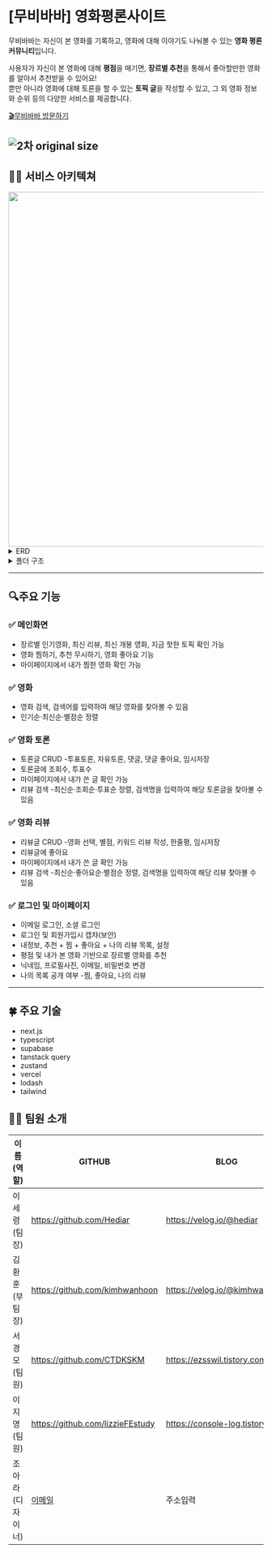 # [무비바바] 영화평론사이트

무비바바는 자신이 본 영화를 기록하고, 영화에 대해 이야기도 나눠볼 수 있는 **영화 평론 커뮤니티**입니다.

사용자가 자신이 본 영화에 대해 **평점**을 매기면, **장르별 추천**을 통해서 좋아할만한 영화를 알아서 추천받을 수 있어요! <br />
뿐만 아니라 영화에 대해 토론을 할 수 있는 **토픽 글**을 작성할 수 있고, 그 외 영화 정보와 순위 등의 다양한 서비스를 제공합니다.

[🎬무비바바 방문하기](https://moviebaba.vercel.app/)

## ![2차 original size](https://github.com/Hediar/NBC-Project/assets/72387948/24144831-b4ef-4b3f-92a3-6c2f3a84a858)

## 👨‍🔧 서비스 아키텍쳐

<img src="https://github.com/Hediar/NBC-Project/assets/72387948/94a343ca-7152-46c0-93ba-67ed726a2aa7" width="700"/>

<details>
<summary>ERD</summary>
<div markdown="1">
<img src="https://github.com/Hediar/NBC-Project/assets/72387948/c43173ff-a929-47fd-9a1d-83df225d5e38" width="700"/>

</div>
</details>

<details>
<summary>폴더 구조</summary>
<pre markdown="2">
📦src
 ┣ 📂api
 ┃ ┣ 📂generateUsername
 ┃ ┃ ┣ 📜generateRandomUsername.ts
 ┃ ┃ ┣ 📜generateUniqueRandomUsername.ts
 ┃ ┃ ┗ 📜isUsernameAvailable.ts
 ┃ ┣ 📂movieStatistics
 ┃ ┃ ┣ 📜countMovieGenres.ts
 ┃ ┃ ┣ 📜getGenresUserLikes.ts
 ┃ ┃ ┣ 📜getLikesByGenres.ts
 ┃ ┃ ┣ 📜getNumbersOfGenresWatched.ts
 ┃ ┃ ┣ 📜getOrganizedMovieDetails.ts
 ┃ ┃ ┣ 📜getRuntimesByGenres.ts
 ┃ ┃ ┗ 📜getWatchedMoviesList.ts
 ┃ ┣ 📂supabase
 ┃ ┃ ┣ 📜getUserIsPublicData.ts
 ┃ ┃ ┣ 📜saveUserProviderWithEmail.ts
 ┃ ┃ ┗ 📜toggleIsPublicData.ts
 ┃ ┣ 📜discoverMoviesWithGenreId.ts
 ┃ ┣ 📜doesUserMatch.ts
 ┃ ┣ 📜formatTime.ts
 ┃ ┣ 📜getMovieDataWithMovieIds.ts
 ┃ ┣ 📜getMovieGenres.ts
 ┃ ┣ 📜getMovieNameWIthMovieId.ts
 ┃ ┣ 📜POSTWatchLater.ts
 ┃ ┣ 📜review.ts
 ┃ ┣ 📜supabase-discussion.ts
 ┃ ┗ 📜tmdb.ts
 ┣ 📂app
 ┃ ┣ 📂(auth)
 ┃ ┃ ┣ 📂(route-handler)
 ┃ ┃ ┃ ┣ 📂auth
 ┃ ┃ ┃ ┃ ┣ 📂callback
 ┃ ┃ ┃ ┃ ┃ ┗ 📜route.ts
 ┃ ┃ ┃ ┃ ┣ 📂delete-account
 ┃ ┃ ┃ ┃ ┃ ┗ 📜route.ts
 ┃ ┃ ┃ ┃ ┣ 📂get-userdata
 ┃ ┃ ┃ ┃ ┃ ┗ 📜route.ts
 ┃ ┃ ┃ ┃ ┣ 📂profile
 ┃ ┃ ┃ ┃ ┃ ┣ 📂change-avatar
 ┃ ┃ ┃ ┃ ┃ ┃ ┗ 📜route.ts
 ┃ ┃ ┃ ┃ ┃ ┣ 📂change-password
 ┃ ┃ ┃ ┃ ┃ ┃ ┗ 📜route.ts
 ┃ ┃ ┃ ┃ ┃ ┣ 📂forgot-password
 ┃ ┃ ┃ ┃ ┃ ┃ ┗ 📜route.ts
 ┃ ┃ ┃ ┃ ┃ ┣ 📂name
 ┃ ┃ ┃ ┃ ┃ ┃ ┗ 📜route.ts
 ┃ ┃ ┃ ┃ ┃ ┣ 📂password
 ┃ ┃ ┃ ┃ ┃ ┃ ┗ 📜route.ts
 ┃ ┃ ┃ ┃ ┃ ┣ 📂reauthenticate-user
 ┃ ┃ ┃ ┃ ┃ ┃ ┗ 📜route.ts
 ┃ ┃ ┃ ┃ ┃ ┣ 📂username
 ┃ ┃ ┃ ┃ ┃ ┃ ┗ 📜route.ts
 ┃ ┃ ┃ ┃ ┃ ┗ 📜route.ts
 ┃ ┃ ┃ ┃ ┣ 📂sign-in
 ┃ ┃ ┃ ┃ ┃ ┗ 📜route.ts
 ┃ ┃ ┃ ┃ ┣ 📂sign-out
 ┃ ┃ ┃ ┃ ┃ ┗ 📜route.ts
 ┃ ┃ ┃ ┃ ┗ 📂sign-up
 ┃ ┃ ┃ ┃ ┃ ┗ 📜route.ts
 ┃ ┃ ┃ ┣ 📂oauth
 ┃ ┃ ┃ ┃ ┗ 📂(social-sign-in)
 ┃ ┃ ┃ ┃ ┃ ┗ 📂callback
 ┃ ┃ ┃ ┃ ┃ ┃ ┗ 📜route.ts
 ┃ ┃ ┃ ┗ 📂search-username
 ┃ ┃ ┃ ┃ ┗ 📜route.ts
 ┃ ┃ ┣ 📂forgot-password
 ┃ ┃ ┃ ┣ 📜form.tsx
 ┃ ┃ ┃ ┣ 📜page.tsx
 ┃ ┃ ┃ ┗ 📜resetPassword.tsx
 ┃ ┃ ┗ 📂redirect
 ┃ ┃ ┃ ┗ 📜page.tsx
 ┃ ┣ 📂(color-extract)
 ┃ ┃ ┗ 📂api
 ┃ ┃ ┃ ┗ 📂imagecolorpicker
 ┃ ┃ ┃ ┃ ┗ 📜route.ts
 ┃ ┣ 📂(discussion-view-route-handler)
 ┃ ┃ ┗ 📂api
 ┃ ┃ ┃ ┗ 📂discussion
 ┃ ┃ ┃ ┃ ┗ 📂view
 ┃ ┃ ┃ ┃ ┃ ┗ 📜route.ts
 ┃ ┣ 📂(movies-route-handler)
 ┃ ┃ ┗ 📂movies
 ┃ ┃ ┃ ┣ 📂ignore-movie
 ┃ ┃ ┃ ┃ ┗ 📜route.ts
 ┃ ┃ ┃ ┣ 📂rate-movie
 ┃ ┃ ┃ ┃ ┗ 📜route.ts
 ┃ ┃ ┃ ┗ 📂watch-later
 ┃ ┃ ┃ ┃ ┗ 📜route.ts
 ┃ ┣ 📂(user-page)
 ┃ ┃ ┗ 📂user-page
 ┃ ┃ ┃ ┣ 📂[username]
 ┃ ┃ ┃ ┃ ┣ 📂info
 ┃ ┃ ┃ ┃ ┃ ┣ 📜not-found.tsx
 ┃ ┃ ┃ ┃ ┃ ┗ 📜page.tsx
 ┃ ┃ ┃ ┃ ┣ 📂likes
 ┃ ┃ ┃ ┃ ┃ ┣ 📂private
 ┃ ┃ ┃ ┃ ┃ ┃ ┗ 📜page.tsx
 ┃ ┃ ┃ ┃ ┃ ┣ 📜layout.tsx
 ┃ ┃ ┃ ┃ ┃ ┗ 📜page.tsx
 ┃ ┃ ┃ ┃ ┣ 📂recommendations
 ┃ ┃ ┃ ┃ ┃ ┣ 📜layout.tsx
 ┃ ┃ ┃ ┃ ┃ ┗ 📜page.tsx
 ┃ ┃ ┃ ┃ ┣ 📂reviews
 ┃ ┃ ┃ ┃ ┃ ┣ 📜client.tsx
 ┃ ┃ ┃ ┃ ┃ ┣ 📜layout.tsx
 ┃ ┃ ┃ ┃ ┃ ┗ 📜page.tsx
 ┃ ┃ ┃ ┃ ┣ 📂settings
 ┃ ┃ ┃ ┃ ┃ ┣ 📜layout.tsx
 ┃ ┃ ┃ ┃ ┃ ┗ 📜page.tsx
 ┃ ┃ ┃ ┃ ┣ 📂watch-later
 ┃ ┃ ┃ ┃ ┃ ┣ 📜layout.tsx
 ┃ ┃ ┃ ┃ ┃ ┗ 📜page.tsx
 ┃ ┃ ┃ ┃ ┣ 📜layout.tsx
 ┃ ┃ ┃ ┃ ┗ 📜not-found.tsx
 ┃ ┃ ┃ ┗ 📜not-found.tsx
 ┃ ┣ 📂chat
 ┃ ┃ ┗ 📂[genreid]
 ┃ ┃ ┃ ┗ 📜page.tsx
 ┃ ┣ 📂detail
 ┃ ┃ ┗ 📂[movieId]
 ┃ ┃ ┃ ┣ 📂crew
 ┃ ┃ ┃ ┃ ┗ 📜page.tsx
 ┃ ┃ ┃ ┣ 📂discussion
 ┃ ┃ ┃ ┃ ┗ 📜page.tsx
 ┃ ┃ ┃ ┣ 📂trailer
 ┃ ┃ ┃ ┃ ┗ 📜page.tsx
 ┃ ┃ ┃ ┣ 📜layout.tsx
 ┃ ┃ ┃ ┗ 📜page.tsx
 ┃ ┣ 📂discussion
 ┃ ┃ ┣ 📂detail
 ┃ ┃ ┃ ┗ 📂[discussionId]
 ┃ ┃ ┃ ┃ ┣ 📜layout.tsx
 ┃ ┃ ┃ ┃ ┗ 📜page.tsx
 ┃ ┃ ┣ 📂edit
 ┃ ┃ ┃ ┗ 📂[discussionId]
 ┃ ┃ ┃ ┃ ┣ 📜layout.tsx
 ┃ ┃ ┃ ┃ ┗ 📜page.tsx
 ┃ ┃ ┣ 📂list
 ┃ ┃ ┃ ┣ 📜layout.tsx
 ┃ ┃ ┃ ┗ 📜page.tsx
 ┃ ┃ ┗ 📂regist
 ┃ ┃ ┃ ┣ 📜layout.tsx
 ┃ ┃ ┃ ┗ 📜page.tsx
 ┃ ┣ 📂movielist
 ┃ ┃ ┗ 📜page.tsx
 ┃ ┣ 📂review
 ┃ ┃ ┣ 📂edit
 ┃ ┃ ┃ ┗ 📂[postId]
 ┃ ┃ ┃ ┃ ┗ 📜page.tsx
 ┃ ┃ ┣ 📂write
 ┃ ┃ ┃ ┣ 📂[movieId]
 ┃ ┃ ┃ ┃ ┗ 📜page.tsx
 ┃ ┃ ┃ ┗ 📜page.tsx
 ┃ ┃ ┣ 📂[postId]
 ┃ ┃ ┃ ┣ 📜loading.tsx
 ┃ ┃ ┃ ┗ 📜page.tsx
 ┃ ┃ ┣ 📜layout.tsx
 ┃ ┃ ┗ 📜page.tsx
 ┃ ┣ 📂[genreId]
 ┃ ┃ ┗ 📜page.tsx
 ┃ ┣ 📜favicon.tsx
 ┃ ┣ 📜global-error.tsx
 ┃ ┣ 📜layout.tsx
 ┃ ┣ 📜loading.tsx
 ┃ ┣ 📜not-found.tsx
 ┃ ┗ 📜page.tsx
 ┣ 📂components
 ┃ ┣ 📂Auth
 ┃ ┃ ┣ 📂ForgotPassword
 ┃ ┃ ┃ ┗ 📜ForgotPasswordModal.tsx
 ┃ ┃ ┣ 📂SignIn
 ┃ ┃ ┃ ┗ 📜SignIn.tsx
 ┃ ┃ ┣ 📂SignUp
 ┃ ┃ ┃ ┣ 📜NewSignUp.tsx
 ┃ ┃ ┃ ┗ 📜SignUp.tsx
 ┃ ┃ ┣ 📜Message.tsx
 ┃ ┃ ┣ 📜SocialButtons.backup.tsx
 ┃ ┃ ┗ 📜SocialButtons.tsx
 ┃ ┣ 📂common
 ┃ ┃ ┣ 📂Buttons
 ┃ ┃ ┃ ┣ 📜AlreadyWatchedButton.tsx
 ┃ ┃ ┃ ┣ 📜MovieButtons.tsx
 ┃ ┃ ┃ ┣ 📜MovieLikes.tsx
 ┃ ┃ ┃ ┗ 📜WatchLaterButton.tsx
 ┃ ┃ ┣ 📂skeleton
 ┃ ┃ ┃ ┗ 📜MovieItem.tsx
 ┃ ┃ ┣ 📂Slider
 ┃ ┃ ┃ ┣ 📜ArrowsDotsButtons.tsx
 ┃ ┃ ┃ ┣ 📜EmblaCarousel.tsx
 ┃ ┃ ┃ ┗ 📜Slider.tsx
 ┃ ┃ ┣ 📜AddIgnoreMovieButton.tsx
 ┃ ┃ ┣ 📜DisplayMovies.tsx
 ┃ ┃ ┣ 📜DisplayMoviesInfiniteScroll.tsx
 ┃ ┃ ┣ 📜DragDrop.tsx
 ┃ ┃ ┣ 📜Footer.tsx
 ┃ ┃ ┣ 📜LeaveCheck.tsx
 ┃ ┃ ┣ 📜LeaveConfirmModal.tsx
 ┃ ┃ ┣ 📜LoadingSpinner.tsx
 ┃ ┃ ┣ 📜Modal.tsx
 ┃ ┃ ┣ 📜MovieItem.tsx
 ┃ ┃ ┣ 📜NewLoading.tsx
 ┃ ┃ ┣ 📜OverlaidModal.tsx
 ┃ ┃ ┣ 📜Paging.tsx
 ┃ ┃ ┣ 📜RateMovie.tsx
 ┃ ┃ ┣ 📜ScrollToTopButton.tsx
 ┃ ┃ ┣ 📜Search.tsx
 ┃ ┃ ┗ 📜Select.tsx
 ┃ ┣ 📂contents
 ┃ ┃ ┣ 📜MovieDataList.tsx
 ┃ ┃ ┣ 📜MovieList.tsx
 ┃ ┃ ┣ 📜MovieListSkeleton.tsx
 ┃ ┃ ┗ 📜Sort.tsx
 ┃ ┣ 📂Discussion
 ┃ ┃ ┣ 📂detail
 ┃ ┃ ┃ ┣ 📂comment
 ┃ ┃ ┃ ┃ ┣ 📜CommentInput.tsx
 ┃ ┃ ┃ ┃ ┣ 📜DeleteComment.tsx
 ┃ ┃ ┃ ┃ ┣ 📜DiscussionCommentContainer.tsx
 ┃ ┃ ┃ ┃ ┣ 📜DiscussionCommentContainerSuspense.tsx
 ┃ ┃ ┃ ┃ ┣ 📜DisplayComments.tsx
 ┃ ┃ ┃ ┃ ┣ 📜EditComment.tsx
 ┃ ┃ ┃ ┃ ┣ 📜EditCommentInput.tsx
 ┃ ┃ ┃ ┃ ┗ 📜LikeButton.tsx
 ┃ ┃ ┃ ┣ 📂related-discussion
 ┃ ┃ ┃ ┃ ┣ 📜RelatedDiscussionList.tsx
 ┃ ┃ ┃ ┃ ┣ 📜RelatedDiscussionListSuspense.tsx
 ┃ ┃ ┃ ┃ ┗ 📜RelatedDiscussionPost.tsx
 ┃ ┃ ┃ ┣ 📜DiscussionContent.tsx
 ┃ ┃ ┃ ┣ 📜DiscussionDetail.tsx
 ┃ ┃ ┃ ┣ 📜DiscussionDetailSuspense.tsx
 ┃ ┃ ┃ ┣ 📜DiscussionTopic.tsx
 ┃ ┃ ┃ ┣ 📜DiscussionTopicSuspense.tsx
 ┃ ┃ ┃ ┣ 📜EditDeleteBox.tsx
 ┃ ┃ ┃ ┣ 📜Option.tsx
 ┃ ┃ ┃ ┣ 📜OptionVote.tsx
 ┃ ┃ ┃ ┗ 📜ViewCount.tsx
 ┃ ┃ ┗ 📂list
 ┃ ┃ ┃ ┣ 📜DiscussionFilteringBox.tsx
 ┃ ┃ ┃ ┣ 📜DiscussionList.tsx
 ┃ ┃ ┃ ┣ 📜DiscussionListSuspense.tsx
 ┃ ┃ ┃ ┣ 📜DiscussionPost.tsx
 ┃ ┃ ┃ ┗ 📜DiscussionRegistBtn.tsx
 ┃ ┣ 📂Header
 ┃ ┃ ┣ 📂_auth
 ┃ ┃ ┃ ┣ 📜AuthButtons.tsx
 ┃ ┃ ┃ ┣ 📜ModalControlCentre.tsx
 ┃ ┃ ┃ ┣ 📜SaveUserInfoToStore.tsx
 ┃ ┃ ┃ ┣ 📜SignInButton.tsx
 ┃ ┃ ┃ ┣ 📜SignOutButton.tsx
 ┃ ┃ ┃ ┗ 📜SignUpButton.tsx
 ┃ ┃ ┣ 📜Header.tsx
 ┃ ┃ ┣ 📜HeaderMenuButton.tsx
 ┃ ┃ ┣ 📜HeaderUser.tsx
 ┃ ┃ ┗ 📜Nav.tsx
 ┃ ┣ 📂MainPage
 ┃ ┃ ┣ 📂MainContents
 ┃ ┃ ┃ ┣ 📜HotTopics.tsx
 ┃ ┃ ┃ ┣ 📜LatestMovies.tsx
 ┃ ┃ ┃ ┣ 📜LatestReviews.tsx
 ┃ ┃ ┃ ┗ 📜MainSkeleton.tsx
 ┃ ┃ ┣ 📂MainPageMovies
 ┃ ┃ ┃ ┣ 📜KeywordButtons.tsx
 ┃ ┃ ┃ ┣ 📜LatestMovieSlider.tsx
 ┃ ┃ ┃ ┣ 📜TrendMoives.tsx
 ┃ ┃ ┃ ┗ 📜TrendMovieSlider.tsx
 ┃ ┃ ┣ 📜MainPage.tsx
 ┃ ┃ ┗ 📜MainPageSkeleton.tsx
 ┃ ┣ 📂MovieDetail
 ┃ ┃ ┣ 📂appearance-production
 ┃ ┃ ┃ ┗ 📜AppearanceProduction.tsx
 ┃ ┃ ┣ 📂discussion
 ┃ ┃ ┃ ┗ 📜Discussion.tsx
 ┃ ┃ ┣ 📂main
 ┃ ┃ ┃ ┣ 📜KeyInfomation.tsx
 ┃ ┃ ┃ ┣ 📜KeyInfomationSuspense.tsx
 ┃ ┃ ┃ ┗ 📜PreviewAppearance.tsx
 ┃ ┃ ┣ 📂trailer-photo
 ┃ ┃ ┃ ┣ 📜MovieDetailTrailer.tsx
 ┃ ┃ ┃ ┣ 📜MovieDetailTrailerSuspense.tsx
 ┃ ┃ ┃ ┣ 📜TrailerPlay.tsx
 ┃ ┃ ┃ ┗ 📜TrailerSlider.tsx
 ┃ ┃ ┣ 📜MovieDetailBottomBar.tsx
 ┃ ┃ ┣ 📜MovieDetailInfo.tsx
 ┃ ┃ ┣ 📜MovieLayoutDiscussion.tsx
 ┃ ┃ ┗ 📜MovieProviders.tsx
 ┃ ┣ 📂Review
 ┃ ┃ ┣ 📂list
 ┃ ┃ ┃ ┣ 📜PosterBaseColor.tsx
 ┃ ┃ ┃ ┣ 📜ReviewFetchMore.tsx
 ┃ ┃ ┃ ┣ 📜ReviewFetchMoreSuspense.tsx
 ┃ ┃ ┃ ┣ 📜ReviewFilteringBox.tsx
 ┃ ┃ ┃ ┣ 📜ReviewItem.tsx
 ┃ ┃ ┃ ┗ 📜WriteButton.tsx
 ┃ ┃ ┗ 📜ReviewLikes.tsx
 ┃ ┣ 📂ReviewForm
 ┃ ┃ ┣ 📜CategoryBox.tsx
 ┃ ┃ ┣ 📜HashTagBox.tsx
 ┃ ┃ ┣ 📜MyMovies.tsx
 ┃ ┃ ┣ 📜MyMoviesSwiper.tsx
 ┃ ┃ ┣ 📜ReviewForm.tsx
 ┃ ┃ ┣ 📜ReviewMovie.tsx
 ┃ ┃ ┣ 📜ReviewWriteTemplate.tsx
 ┃ ┃ ┣ 📜SearchMovies.tsx
 ┃ ┃ ┣ 📜SearchMoviesItem.tsx
 ┃ ┃ ┣ 📜SearchPopup.tsx
 ┃ ┃ ┣ 📜StarBox.tsx
 ┃ ┃ ┗ 📜UtilButtons.tsx
 ┃ ┣ 📂ReviewList
 ┃ ┃ ┣ 📜MyReviewListLoading.tsx
 ┃ ┃ ┣ 📜ReviewItem.tsx
 ┃ ┃ ┗ 📜ReviewListEmpty.tsx
 ┃ ┗ 📂UserPage
 ┃ ┃ ┣ 📂RecommendationList
 ┃ ┃ ┃ ┗ 📜_RecommendationList.tsx
 ┃ ┃ ┣ 📂settings
 ┃ ┃ ┃ ┣ 📂ChangeInfo
 ┃ ┃ ┃ ┃ ┣ 📜ChangeEmail.tsx
 ┃ ┃ ┃ ┃ ┣ 📜ChangeInfo.tsx
 ┃ ┃ ┃ ┃ ┗ 📜ChangePassword.tsx
 ┃ ┃ ┃ ┣ 📂MyAccount
 ┃ ┃ ┃ ┃ ┣ 📜ChangeAvatarPhoto.tsx
 ┃ ┃ ┃ ┃ ┣ 📜ChangeUsername.tsx
 ┃ ┃ ┃ ┃ ┣ 📜ChooseProfile.tsx
 ┃ ┃ ┃ ┃ ┣ 📜IconContainer.tsx
 ┃ ┃ ┃ ┃ ┗ 📜MyAccount.tsx
 ┃ ┃ ┃ ┣ 📂MyMenu
 ┃ ┃ ┃ ┃ ┣ 📜MyMenu.tsx
 ┃ ┃ ┃ ┃ ┗ 📜ToggleIsPublic.tsx
 ┃ ┃ ┃ ┣ 📂Profile
 ┃ ┃ ┃ ┃ ┣ 📜AvatarPhoto.tsx
 ┃ ┃ ┃ ┃ ┣ 📜DeleteUser.tsx
 ┃ ┃ ┃ ┃ ┣ 📜Miscellaneous.tsx
 ┃ ┃ ┃ ┃ ┣ 📜MyAccount.tsx
 ┃ ┃ ┃ ┃ ┣ 📜UpdateEmail.tsx
 ┃ ┃ ┃ ┃ ┣ 📜UpdateName.tsx
 ┃ ┃ ┃ ┃ ┣ 📜UpdatePassword.tsx
 ┃ ┃ ┃ ┃ ┗ 📜UpdateUsername.tsx
 ┃ ┃ ┃ ┣ 📜UserSettingsProfile.tsx
 ┃ ┃ ┃ ┗ 📜UserSettingsTabs.tsx
 ┃ ┃ ┣ 📂UserInfo
 ┃ ┃ ┃ ┣ 📂PersonalRecords
 ┃ ┃ ┃ ┃ ┣ 📂BigElements(Graphs)
 ┃ ┃ ┃ ┃ ┃ ┣ 📂Graphs
 ┃ ┃ ┃ ┃ ┃ ┃ ┣ 📜MovieRuntimeGraph.tsx
 ┃ ┃ ┃ ┃ ┃ ┃ ┗ 📜NumberOfGenresGraph.tsx
 ┃ ┃ ┃ ┃ ┃ ┣ 📜LikesOnGenres.tsx
 ┃ ┃ ┃ ┃ ┃ ┣ 📜NumberOfGenresWatched.tsx
 ┃ ┃ ┃ ┃ ┃ ┗ 📜RuntimeByGenres.tsx
 ┃ ┃ ┃ ┃ ┣ 📂SmallElements
 ┃ ┃ ┃ ┃ ┃ ┣ 📜NumberOfMoviesWatched.tsx
 ┃ ┃ ┃ ┃ ┃ ┣ 📜NumberOfReviews.tsx
 ┃ ┃ ┃ ┃ ┃ ┗ 📜TotalWatchingTime.tsx
 ┃ ┃ ┃ ┃ ┣ 📂_Containers
 ┃ ┃ ┃ ┃ ┃ ┣ 📜RecordsContainerBig.tsx
 ┃ ┃ ┃ ┃ ┃ ┗ 📜RecordsContainerSmall.tsx
 ┃ ┃ ┃ ┃ ┣ 📜PersonalRecords.tsx
 ┃ ┃ ┃ ┃ ┗ 📜PersonalRecordsGraph.tsx
 ┃ ┃ ┃ ┣ 📜MostWatchedGenres.tsx
 ┃ ┃ ┃ ┗ 📜SemiHeader.tsx
 ┃ ┃ ┣ 📜HiddenUserPageTabs.tsx
 ┃ ┃ ┗ 📜UserPageTabs.tsx
 ┣ 📂hooks
 ┃ ┣ 📜filterIgnoreMovies.ts
 ┃ ┣ 📜saveCurrentURL.ts
 ┃ ┣ 📜saveSignedInUserData.ts
 ┃ ┣ 📜useCheckbox.ts
 ┃ ┣ 📜useDiscussionOptionQuery.ts
 ┃ ┣ 📜useDiscussionPostQuery.ts
 ┃ ┣ 📜useLeaveConfiramation.tsx
 ┃ ┣ 📜useMiddlewareRouter.ts
 ┃ ┣ 📜useMovieLikesMutation.ts
 ┃ ┗ 📜useReviewLikesMutation.ts
 ┣ 📂static
 ┃ ┣ 📜baseImgUrl.ts
 ┃ ┣ 📜movieCountries.ts
 ┃ ┣ 📜movieGenres.ts
 ┃ ┣ 📜optionMark.ts
 ┃ ┣ 📜quickReviews.ts
 ┃ ┣ 📜ReactQueryProvider.tsx
 ┃ ┣ 📜review.ts
 ┃ ┗ 📜RouteChangeEventsProvider.tsx
 ┣ 📂store
 ┃ ┣ 📜forgotPasswordToggle.ts
 ┃ ┣ 📜isProfileSelected.ts
 ┃ ┣ 📜originPathnameStore.ts
 ┃ ┣ 📜saveCurrentUserData.ts
 ┃ ┣ 📜toggleChangeAvatarModal.ts
 ┃ ┣ 📜toggleDiscussionCommentEditModal.ts
 ┃ ┣ 📜toggleSignInModal.ts
 ┃ ┣ 📜toggleSignUpModal.ts
 ┃ ┣ 📜toggleSignUpWIthEmailModal.ts
 ┃ ┣ 📜useDiscussionStore.ts
 ┃ ┗ 📜useReviewStore.ts
 ┣ 📂styles
 ┃ ┣ 📂icons
 ┃ ┃ ┣ 📜Icons16.tsx
 ┃ ┃ ┣ 📜Icons24.tsx
 ┃ ┃ ┣ 📜Icons32.tsx
 ┃ ┃ ┗ 📜IconsETC.tsx
 ┃ ┣ 📂svg
 ┃ ┃ ┣ 📂avatar
 ┃ ┃ ┃ ┣ 📜Icon1.tsx
 ┃ ┃ ┃ ┣ 📜Icon2.tsx
 ┃ ┃ ┃ ┣ 📜Icon3.tsx
 ┃ ┃ ┃ ┣ 📜Icon4.tsx
 ┃ ┃ ┃ ┗ 📜Icon5.tsx
 ┃ ┃ ┣ 📜CheckMark.tsx
 ┃ ┃ ┣ 📜Dot.tsx
 ┃ ┃ ┣ 📜Edit.tsx
 ┃ ┃ ┣ 📜Ellipse.tsx
 ┃ ┃ ┣ 📜GitHubFooter.tsx
 ┃ ┃ ┣ 📜Google.tsx
 ┃ ┃ ┣ 📜Google_SVG.tsx
 ┃ ┃ ┣ 📜Kakao.tsx
 ┃ ┃ ┣ 📜Kakao_SVG.tsx
 ┃ ┃ ┣ 📜LoadingFriends.tsx
 ┃ ┃ ┣ 📜Logo.tsx
 ┃ ┃ ┣ 📜LogoIcon.tsx
 ┃ ┃ ┣ 📜LogoWhite.tsx
 ┃ ┃ ┣ 📜NoContent.tsx
 ┃ ┃ ┣ 📜Prohibit.tsx
 ┃ ┃ ┣ 📜settings.tsx
 ┃ ┃ ┣ 📜SignOut.tsx
 ┃ ┃ ┣ 📜SVG_HidePassword.tsx
 ┃ ┃ ┗ 📜SVG_ShowPassword.tsx
 ┃ ┣ 📜globals.css
 ┃ ┗ 📜paging.css
 ┣ 📂supabase
 ┃ ┗ 📜config.ts
 ┣ 📂types
 ┃ ┣ 📜supabase.ts
 ┃ ┗ 📜types.d.ts
 ┣ 📂util
 ┃ ┣ 📂supabase
 ┃ ┃ ┣ 📂auth
 ┃ ┃ ┃ ┣ 📜auth.ts
 ┃ ┃ ┃ ┗ 📜public.ts
 ┃ ┃ ┗ 📂userPage
 ┃ ┃ ┃ ┗ 📜doesUserExist.ts
 ┃ ┣ 📜findColors.ts
 ┃ ┣ 📜isServer.ts
 ┃ ┣ 📜movie.tsx
 ┃ ┗ 📜tripArrayToLength.ts
 ┗ 📜middleware.ts

</pre>
</details>

---

## 🔍주요 기능

### ✅ 메인화면

- 장르별 인기영화, 최신 리뷰, 최신 개봉 영화, 지금 핫한 토픽 확인 가능
- 영화 찜하기, 추천 무시하기, 영화 좋아요 기능
- 마이페이지에서 내가 찜한 영화 확인 가능

### ✅ 영화

- 영화 검색, 검색어를 입력하여 해당 영화를 찾아볼 수 있음
- 인기순·최신순·별점순 정렬

### ✅ 영화 토론

- 토론글 CRUD -투표토론, 자유토론, 댓글, 댓글 좋아요, 임시저장
- 토론글에 조회수, 투표수
- 마이페이지에서 내가 쓴 글 확인 가능
- 리뷰 검색 -최신순·조회순·투표순 정렬, 검색명을 입력하여 해당 토론글을 찾아볼 수 있음

### ✅ 영화 리뷰

- 리뷰글 CRUD -영화 선택, 별점, 키워드 리뷰 작성, 한줄평, 임시저장
- 리뷰글에 좋아요
- 마이페이지에서 내가 쓴 글 확인 가능
- 리뷰 검색 -최신순·좋아요순·별점순 정렬, 검색명을 입력하여 해당 리뷰 찾아볼 수 있음

### ✅ 로그인 및 마이페이지

- 이메일 로그인, 소셜 로그인
- 로그인 및 회원가입시 캡챠(보안)
- 내정보, 추천 + 찜 + 좋아요 + 나의 리뷰 목록, 설정
- 평점 및 내가 본 영화 기반으로 장르별 영화를 추천
- 닉네임, 프로필사진, 이메일, 비밀번호 변경
- 나의 목록 공개 여부 -찜, 좋아요, 나의 리뷰

---

## 🍀 주요 기술

- next.js
- typescript
- supabase
- tanstack query
- zustand
- vercel
- lodash
- tailwind

## 🧑🏻 팀원 소개

| 이름(역할)       | GITHUB                           | BLOG                            |
| ---------------- | -------------------------------- | ------------------------------- |
| 이세령(팀장)     | https://github.com/Hediar        | https://velog.io/@hediar        |
| 김환훈(부팀장)   | https://github.com/kimhwanhoon   | https://velog.io/@kimhwanhoon   |
| 서경모(팀원)     | https://github.com/CTDKSKM       | https://ezsswil.tistory.com/    |
| 이지영(팀원)     | https://github.com/lizzieFEstudy | https://console-log.tistory.com |
| 조아라(디자이너) | [이메일](이메일주소입력)         | 주소입력                        |
